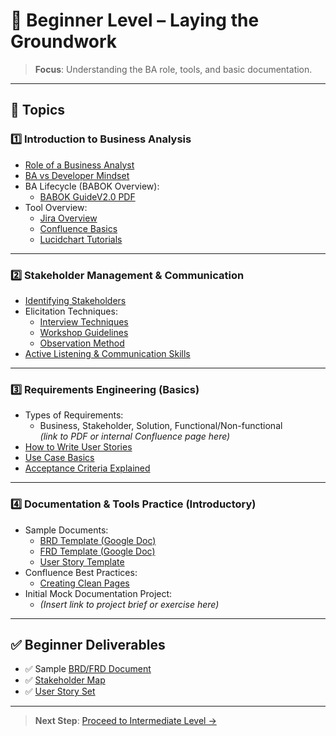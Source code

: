 # 🧩 Beginner Level – Laying the Groundwork

> **Focus**: Understanding the BA role, tools, and basic documentation.

---

## 📘 Topics

### 1️⃣ Introduction to Business Analysis
- [Role of a Business Analyst](https://trailhead.salesforce.com/content/learn/modules/salesforce-business-analyst-quick-look/learn-about-the-salesforce-business-analyst-rol)
- [BA vs Developer Mindset](https://github.com/DharmaPredicts/Business-Analysts-training-resources/blob/main/Beginner%20Level/BA%20vs%20Developer%20Mindset.png)
- BA Lifecycle (BABOK Overview):  
  - [BABOK GuideV2.0 PDF](https://www.iiba.org/media/2116/babok-v3-table-of-contents.pdf)
- Tool Overview:
  - [Jira Overview](https://www.atlassian.com/software/jira/guides)
  - [Confluence Basics](https://www.atlassian.com/software/confluence/guides)
  - [Lucidchart Tutorials](https://www.lucidchart.com/pages/tutorial)

---

### 2️⃣ Stakeholder Management & Communication
- [Identifying Stakeholders](https://www.projectmanagementdocs.com/template/project-initiation/stakeholder-analysis/)
- Elicitation Techniques:
  - [Interview Techniques](https://www.modernanalyst.com/Resources/Articles/tabid/115/ID/1473/Seven-Elicitation-Techniques.aspx)
  - [Workshop Guidelines](https://www.ba-community.com/workshop-elicitation/)
  - [Observation Method](https://www.slideshare.net/peterpandi/observation-techniques-in-ba)
- [Active Listening & Communication Skills](https://www.mindtools.com/CommSkll/ActiveListening.htm)

---

### 3️⃣ Requirements Engineering (Basics)
- Types of Requirements:
  - Business, Stakeholder, Solution, Functional/Non-functional  
  *(link to PDF or internal Confluence page here)*
- [How to Write User Stories](https://www.mountaingoatsoftware.com/agile/user-stories)
- [Use Case Basics](https://www.visual-paradigm.com/guide/uml-unified-modeling-language/what-is-use-case-diagram/)
- [Acceptance Criteria Explained](https://reqtest.com/requirements-blog/writing-acceptance-criteria/)

---

### 4️⃣ Documentation & Tools Practice (Introductory)
- Sample Documents:
  - [BRD Template (Google Doc)](https://docs.google.com/document/d/BRD-template-link)
  - [FRD Template (Google Doc)](https://docs.google.com/document/d/FRD-template-link)
  - [User Story Template](https://docs.google.com/document/d/user-story-template)
- Confluence Best Practices:
  - [Creating Clean Pages](https://support.atlassian.com/confluence-cloud/docs/create-and-edit-pages/)
- Initial Mock Documentation Project:
  - *(Insert link to project brief or exercise here)*

---

## ✅ Beginner Deliverables

- ✅ Sample [BRD/FRD Document](docs/sample-BRD.docx)
- ✅ [Stakeholder Map](docs/stakeholder-map.png)
- ✅ [User Story Set](docs/sample-user-stories.md)

---

> **Next Step**: [Proceed to Intermediate Level →](intermediate-level.md)
